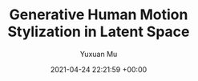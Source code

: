 ---
layout: post
title:  "Generative Human Motion Stylization in Latent Space"
date:   2021-04-24 22:21:59 +00:00
image: /images/cmpb2021.png
categories: research
author: "Yuxuan Mu"
authors: "Jia Guo, <strong>Yuxuan Mu</strong>, Hui‐qi Li, Junxian Chen, Wei Wang, Huanxin Yan, Hailin Xu"
venue: "Computer Methods and Programs in Biomedicine (IF 6.1)"
arxiv: https://arxiv.org/abs/1912.04536
---